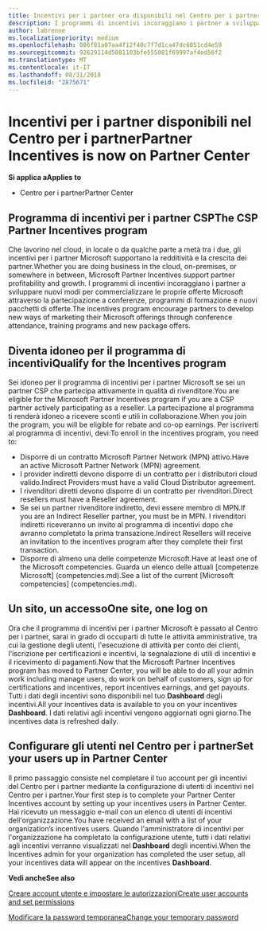 ```yaml
---
title: Incentivi per i partner ora disponibili nel Centro per i partner | Centro per i partner
description: I programmi di incentivi incoraggiano i partner a sviluppare nuove tecniche di marketing, offrire formazione e altro
author: labrenne
ms.localizationpriority: medium
ms.openlocfilehash: 086f81a07aa4f12f40c7f7d1ca47dc6051cd4e59
ms.sourcegitcommit: 92629114d5081103bfe555081f69997af4ed56f2
ms.translationtype: MT
ms.contentlocale: it-IT
ms.lasthandoff: 08/31/2018
ms.locfileid: "2875671"
---
```

# <a name="partner-incentives-is-now-on-partner-center"></a><span data-ttu-id="5cde4-103">Incentivi per i partner disponibili nel Centro per i partner</span><span class="sxs-lookup"><span data-stu-id="5cde4-103">Partner Incentives is now on Partner Center</span></span> 

**<span data-ttu-id="5cde4-104">Si applica a</span><span class="sxs-lookup"><span data-stu-id="5cde4-104">Applies to</span></span>**

-  <span data-ttu-id="5cde4-105">Centro per i partner</span><span class="sxs-lookup"><span data-stu-id="5cde4-105">Partner Center</span></span>

## <a name="the-csp-partner-incentives-program"></a><span data-ttu-id="5cde4-106">Programma di incentivi per i partner CSP</span><span class="sxs-lookup"><span data-stu-id="5cde4-106">The CSP Partner Incentives program</span></span>

<span data-ttu-id="5cde4-107">Che lavorino nel cloud, in locale o da qualche parte a metà tra i due, gli incentivi per i partner Microsoft supportano la redditività e la crescita dei partner.</span><span class="sxs-lookup"><span data-stu-id="5cde4-107">Whether you are doing business in the cloud, on-premises, or somewhere in between, Microsoft Partner Incentives support partner profitability and growth.</span></span> <span data-ttu-id="5cde4-108">I programmi di incentivi incoraggiano i partner a sviluppare nuovi modi per commercializzare le proprie offerte Microsoft attraverso la partecipazione a conferenze, programmi di formazione e nuovi pacchetti di offerte.</span><span class="sxs-lookup"><span data-stu-id="5cde4-108">The incentives program encourage partners to develop new ways of marketing their Microsoft offerings through conference attendance, training programs and new package offers.</span></span> 

## <a name="qualify-for-the-incentives-program"></a><span data-ttu-id="5cde4-109">Diventa idoneo per il programma di incentivi</span><span class="sxs-lookup"><span data-stu-id="5cde4-109">Qualify for the Incentives program</span></span>

<span data-ttu-id="5cde4-110">Sei idoneo per il programma di incentivi per i partner Microsoft se sei un partner CSP che partecipa attivamente in qualità di rivenditore.</span><span class="sxs-lookup"><span data-stu-id="5cde4-110">You are eligible for the Microsoft Partner Incentives program if you are a CSP partner actively participating as a reseller.</span></span>
<span data-ttu-id="5cde4-111">La partecipazione al programma ti renderà idoneo a ricevere sconti e utili in collaborazione.</span><span class="sxs-lookup"><span data-stu-id="5cde4-111">When you join the program, you will be eligible for rebate and co-op earnings.</span></span> <span data-ttu-id="5cde4-112">Per iscriverti al programma di incentivi, devi:</span><span class="sxs-lookup"><span data-stu-id="5cde4-112">To enroll in the incentives program, you need to:</span></span> 
-   <span data-ttu-id="5cde4-113">Disporre di un contratto Microsoft Partner Network (MPN) attivo.</span><span class="sxs-lookup"><span data-stu-id="5cde4-113">Have an active Microsoft Partner Network (MPN) agreement.</span></span>  
-   <span data-ttu-id="5cde4-114">I provider indiretti devono disporre di un contratto per i distributori cloud valido.</span><span class="sxs-lookup"><span data-stu-id="5cde4-114">Indirect Providers must have a valid Cloud Distributor agreement.</span></span>
-   <span data-ttu-id="5cde4-115">I rivenditori diretti devono disporre di un contratto per rivenditori.</span><span class="sxs-lookup"><span data-stu-id="5cde4-115">Direct resellers must have a Reseller agreement.</span></span>
-   <span data-ttu-id="5cde4-116">Se sei un partner rivenditore indiretto, devi essere membro di MPN.</span><span class="sxs-lookup"><span data-stu-id="5cde4-116">If you are an Indirect Reseller partner, you must be in MPN.</span></span> <span data-ttu-id="5cde4-117">I rivenditori indiretti riceveranno un invito al programma di incentivi dopo che avranno completato la prima transazione.</span><span class="sxs-lookup"><span data-stu-id="5cde4-117">Indirect Resellers will receive an invitation to the incentives program after they complete their first transaction.</span></span> 
-   <span data-ttu-id="5cde4-118">Disporre di almeno una delle competenze Microsoft.</span><span class="sxs-lookup"><span data-stu-id="5cde4-118">Have at least one of the Microsoft competencies.</span></span> <span data-ttu-id="5cde4-119">Guarda un elenco delle attuali [competenze Microsoft] (competencies.md).</span><span class="sxs-lookup"><span data-stu-id="5cde4-119">See a list of the current [Microsoft competencies] (competencies.md).</span></span>

## <a name="one-site-one-log-on"></a><span data-ttu-id="5cde4-120">Un sito, un accesso</span><span class="sxs-lookup"><span data-stu-id="5cde4-120">One site, one log on</span></span>

<span data-ttu-id="5cde4-121">Ora che il programma di incentivi per i partner Microsoft è passato al Centro per i partner, sarai in grado di occuparti di tutte le attività amministrative, tra cui la gestione degli utenti, l'esecuzione di attività per conto dei clienti, l'iscrizione per certificazioni e incentivi, la segnalazione di utili di incentivi e il ricevimento di pagamenti.</span><span class="sxs-lookup"><span data-stu-id="5cde4-121">Now that the Microsoft Partner Incentives program has moved to Partner Center, you will be able to do all your admin work including manage users, do work on behalf of customers, sign up for certifications and incentives, report incentives earnings, and get payouts.</span></span> <span data-ttu-id="5cde4-122">Tutti i dati degli incentivi sono disponibili nel tuo **Dashboard** degli incentivi.</span><span class="sxs-lookup"><span data-stu-id="5cde4-122">All your incentives data is available to you on your incentives **Dashboard**.</span></span> <span data-ttu-id="5cde4-123">I dati relativi agli incentivi vengono aggiornati ogni giorno.</span><span class="sxs-lookup"><span data-stu-id="5cde4-123">The incentives data is refreshed daily.</span></span>
 
## <a name="set-your-users-up-in-partner-center"></a><span data-ttu-id="5cde4-124">Configurare gli utenti nel Centro per i partner</span><span class="sxs-lookup"><span data-stu-id="5cde4-124">Set your users up in Partner Center</span></span>
 
<span data-ttu-id="5cde4-125">Il primo passaggio consiste nel completare il tuo account per gli incentivi del Centro per i partner mediante la configurazione di utenti di incentivi nel Centro per i partner.</span><span class="sxs-lookup"><span data-stu-id="5cde4-125">Your first step is to complete your Partner Center Incentives account by setting up your incentives users in Partner Center.</span></span> <span data-ttu-id="5cde4-126">Hai ricevuto un messaggio e-mail con un elenco di utenti di incentivi dell'organizzazione.</span><span class="sxs-lookup"><span data-stu-id="5cde4-126">You have received an email with a list of your organization’s incentives users.</span></span> <span data-ttu-id="5cde4-127">Quando l'amministratore di incentivi per l'organizzazione ha completato la configurazione utente, tutti i dati relativi agli incentivi verranno visualizzati nel **Dashboard** degli incentivi.</span><span class="sxs-lookup"><span data-stu-id="5cde4-127">When the Incentives admin for your organization has completed the user setup, all your incentives data will appear on the incentives **Dashboard**.</span></span>

**<span data-ttu-id="5cde4-128">Vedi anche</span><span class="sxs-lookup"><span data-stu-id="5cde4-128">See also</span></span>**

[<span data-ttu-id="5cde4-129">Creare account utente e impostare le autorizzazioni</span><span class="sxs-lookup"><span data-stu-id="5cde4-129">Create user accounts and set permissions</span></span>](create-user-accounts-and-set-permissions.md)

[<span data-ttu-id="5cde4-130">Modificare la password temporanea</span><span class="sxs-lookup"><span data-stu-id="5cde4-130">Change your temporary password</span></span>](change-your-temporary-password.md)

